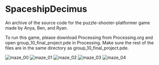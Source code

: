 # SpaceshipDecimus
An archive of the source code for the puzzle-shooter-platformer game made by Anya, Ben, and Ryan.

To run this game, please download Processing from Processing.org and open group_10_final_project.pde in Processing. Make sure the rest of the files are in the same directory as group_10_final_project.pde.

![maze_00](https://github.com/RyanKhangTruong/SpaceshipDecimus/assets/119572870/8d38eb89-9df7-4d44-9a16-f0dc60386e9e)
![maze_01](https://github.com/RyanKhangTruong/SpaceshipDecimus/assets/119572870/4b336449-a95f-4f5b-8aa5-2a6cac6a551f)
![maze_02](https://github.com/RyanKhangTruong/SpaceshipDecimus/assets/119572870/bb5d26b9-a10f-4d98-9560-939f6efa17de)
![maze_03](https://github.com/RyanKhangTruong/SpaceshipDecimus/assets/119572870/31cee244-283d-4d73-81be-ab50a859ed9c)
![maze_04](https://github.com/RyanKhangTruong/SpaceshipDecimus/assets/119572870/ead6893d-e2b9-4ebf-91ba-9d455f7a9f60)
